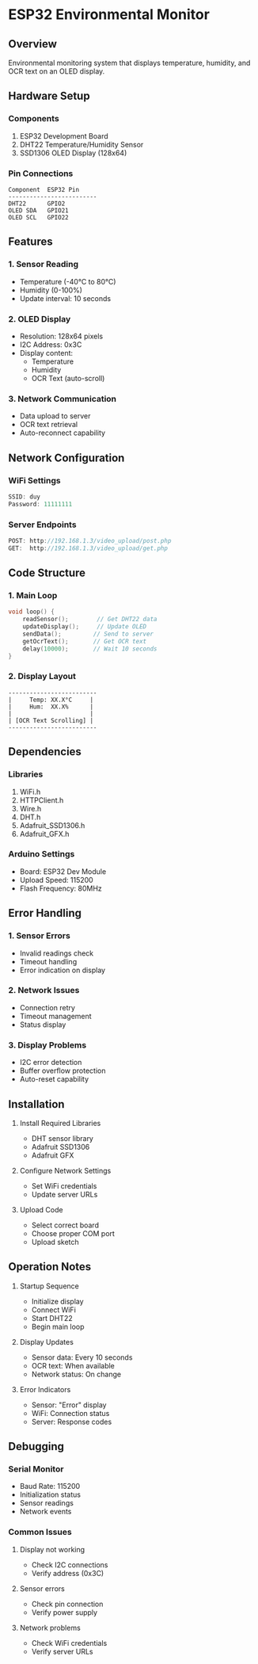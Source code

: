 # ESP32 Environmental Monitor

## Overview
Environmental monitoring system that displays temperature, humidity, and OCR text on an OLED display.

## Hardware Setup

### Components
1. ESP32 Development Board
2. DHT22 Temperature/Humidity Sensor
3. SSD1306 OLED Display (128x64)

### Pin Connections
```
Component  ESP32 Pin
-------------------------
DHT22      GPIO2
OLED SDA   GPIO21
OLED SCL   GPIO22
```

## Features

### 1. Sensor Reading
- Temperature (-40°C to 80°C)
- Humidity (0-100%)
- Update interval: 10 seconds

### 2. OLED Display
- Resolution: 128x64 pixels
- I2C Address: 0x3C
- Display content:
  * Temperature
  * Humidity
  * OCR Text (auto-scroll)

### 3. Network Communication
- Data upload to server
- OCR text retrieval
- Auto-reconnect capability

## Network Configuration

### WiFi Settings
```cpp
SSID: duy
Password: 11111111
```

### Server Endpoints
```cpp
POST: http://192.168.1.3/video_upload/post.php
GET:  http://192.168.1.3/video_upload/get.php
```

## Code Structure

### 1. Main Loop
```cpp
void loop() {
    readSensor();        // Get DHT22 data
    updateDisplay();     // Update OLED
    sendData();         // Send to server
    getOcrText();       // Get OCR text
    delay(10000);       // Wait 10 seconds
}
```

### 2. Display Layout
```
-------------------------
|     Temp: XX.X°C     |
|     Hum:  XX.X%      |
|                      |
| [OCR Text Scrolling] |
-------------------------
```

## Dependencies

### Libraries
1. WiFi.h
2. HTTPClient.h
3. Wire.h
4. DHT.h
5. Adafruit_SSD1306.h
6. Adafruit_GFX.h

### Arduino Settings
- Board: ESP32 Dev Module
- Upload Speed: 115200
- Flash Frequency: 80MHz

## Error Handling

### 1. Sensor Errors
- Invalid readings check
- Timeout handling
- Error indication on display

### 2. Network Issues
- Connection retry
- Timeout management
- Status display

### 3. Display Problems
- I2C error detection
- Buffer overflow protection
- Auto-reset capability

## Installation

1. Install Required Libraries
   - DHT sensor library
   - Adafruit SSD1306
   - Adafruit GFX

2. Configure Network Settings
   - Set WiFi credentials
   - Update server URLs

3. Upload Code
   - Select correct board
   - Choose proper COM port
   - Upload sketch

## Operation Notes

1. Startup Sequence
   - Initialize display
   - Connect WiFi
   - Start DHT22
   - Begin main loop

2. Display Updates
   - Sensor data: Every 10 seconds
   - OCR text: When available
   - Network status: On change

3. Error Indicators
   - Sensor: "Error" display
   - WiFi: Connection status
   - Server: Response codes

## Debugging

### Serial Monitor
- Baud Rate: 115200
- Initialization status
- Sensor readings
- Network events

### Common Issues
1. Display not working
   - Check I2C connections
   - Verify address (0x3C)

2. Sensor errors
   - Check pin connection
   - Verify power supply

3. Network problems
   - Check WiFi credentials
   - Verify server URLs